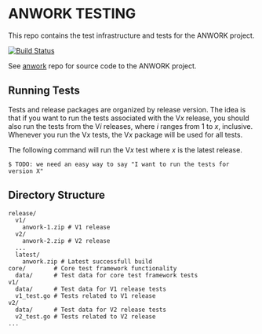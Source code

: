 # ANWORK TESTING

This repo contains the test infrastructure and tests for the ANWORK project.

[![Build Status](https://travis-ci.org/ankeesler/anwork_testing.svg?branch=master)](https://travis-ci.org/ankeesler/anwork_testing)

See [anwork](https://github.com/ankeesler/anwork) repo for source code to the ANWORK project.

## Running Tests

Tests and release packages are organized by release version. The idea is that if you want to run
the tests associated with the V*x* release, you should also run the tests from the V*i* releases,
where *i* ranges from 1 to *x*, inclusive. Whenever you run the V*x* tests, the V*x* package will
be used for all tests.

The following command will run the V*x* test where *x* is the latest release.
```
$ TODO: we need an easy way to say "I want to run the tests for version X"
```

## Directory Structure

```
release/
  v1/
    anwork-1.zip # V1 release
  v2/
    anwork-2.zip # V2 release
  ...
  latest/
    anwork.zip # Latest successfull build
core/        # Core test framework functionality
  data/      # Test data for core test framework tests
v1/
  data/      # Test data for V1 release tests
  v1_test.go # Tests related to V1 release
v2/
  data/      # Test data for V2 release tests
  v2_test.go # Tests related to V2 release
...
```